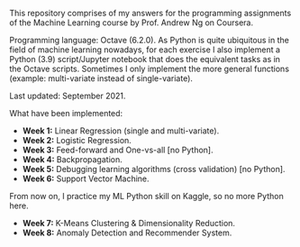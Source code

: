 This repository comprises of my answers for the programming assignments of the Machine Learning course by Prof. Andrew Ng on Coursera.  

Programming language: Octave (6.2.0). As Python is quite ubiquitous in the field of machine learning nowadays, for each exercise I also implement a Python (3.9) script/Jupyter notebook that does the equivalent tasks as in the Octave scripts. Sometimes I only implement the more general functions (example: multi-variate instead of single-variate).

Last updated: September 2021.

What have been implemented:
- **Week 1:** Linear Regression (single and multi-variate).
- **Week 2:** Logistic Regression.
- **Week 3:** Feed-forward and One-vs-all [no Python].
- **Week 4:** Backpropagation.
- **Week 5:** Debugging learning algorithms (cross validation) [no Python].
- **Week 6:** Support Vector Machine.

From now on, I practice my ML Python skill on Kaggle, so no more Python here.
- **Week 7:** K-Means Clustering & Dimensionality Reduction.
- **Week 8:** Anomaly Detection and Recommender System.

